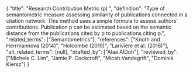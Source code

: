 {
    "title": "Research Contribution Metric (p) ",
    "definition": "Type of semantometric measure assessing similarity of publications connected in a citation network. This method uses a simple formula to assess authors’ contributions. Publication p can be estimated based on the semantic distance from the publications cited by p to publications citing p.",
    "related_terms": ["Semantometrics"],
    "references": ["Knoth and Herrmannova (2014)", "Holcombe (2019)", "Larivière et al. (2016)"],
    "alt_related_terms": [null],
    "drafted_by": ["Alaa AlDoh"],
    "reviewed_by": ["Michele C. Lim", "Jamie P. Cockcroft", "Micah Vandegrift", "Dominik Kiersz"]
  }
